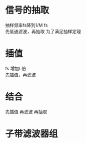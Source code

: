 # 信号的抽取  
抽样频率fs降到1/M fs  
先低通滤波，再抽取 为了满足抽样定理  
# 插值  
fs 增加L倍  
先插值，再滤波   
# 结合  
先插值 再滤波 再抽取 

# 子带滤波器组
